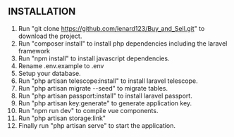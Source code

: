 ## INSTALLATION

1. Run "git clone https://github.com/lenard123/Buy_and_Sell.git" to download the project.
2. Run "composer install" to install php dependencies including the laravel framework
3. Run "npm install" to install javascript dependencies.
4. Rename .env.example to .env
5. Setup your database.
6. Run "php artisan telescope:install" to install laravel telescope.
7. Run "php artisan migrate --seed" to migrate tables.
8. Run "php artisan passport:install" to install laravel passport.
9. Run "php artisan key:generate" to generate application key.
10. Run "npm run dev" to compile vue components.
11. Run "php artisan storage:link"
12. Finally run "php artisan serve" to start the application.